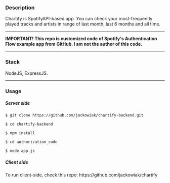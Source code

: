 <div>
  <h3>Description</h3>
  <p>Chartify is SpotifyAPI-based app. You can check your most-frequently played tracks and artists in range of last month, last 6 months and all time.</p>
</div>

<hr />

<div>
  <strong>IMPORTANT! This repo is customized code of Spotify's Authentication Flow example app from GitHub. I am not the author of this code.</strong>
</div>

<hr />

<div>
  <h3>Stack</h3>
  <p>NodeJS, ExpressJS.</p>
</div>

<hr />

<div>
  <h3>Usage</h3>
  <h5>Server side</h5>
  <p><code>$ git clone https://github.com/jackowiak/chartify-backend.git</code></p>
  <p><code>$ cd chartify-backend</code></p>
  <p><code>$ npm install </code></p>
  <p><code>$ cd authorization_code</code></p>
  <p><code>$ node app.js </code></p>
  <h5>Client side</h5>
  <p>To run client-side, check this repo: https://github.com/jackowiak/chartify</p>
</div>
